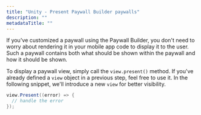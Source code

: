 ```yaml
---
title: "Unity - Present Paywall Builder paywalls"
description: ""
metadataTitle: ""
---
```


If you've customized a paywall using the Paywall Builder, you don't need to worry about rendering it in your mobile app code to display it to the user. Such a paywall contains both what should be shown within the paywall and how it should be shown.

To display a paywall view, simply call the `view.present()` method. If you've already defined a `view` object in a previous step, feel free to use it. In the following snippet, we'll introduce a new `view` for better visibility.

```csharp Unity
view.Present((error) => {
  // handle the error
});
```